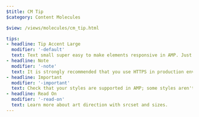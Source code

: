 ```yaml
---
$title: CM Tip
$category: Content Molecules

$view: /views/molecules/cm_tip.html

tips:
- headline: Tip Accent Large
  modifier: '-default'
  text: Text small super easy to make elements responsive in AMP. Just put on them. To learn more about Responsive Design in AMP, head to Create Responsive AMP Pages.
- headline: Note
  modifier: '-note'
  text: It is strongly recommended that you use HTTPS in production environments. HTTPS has several benefits beyond just security including SEO. You can read more about this topic in this Google Webmaster blog post.
- headline: Important
  modifier: '-important'
  text: Check that your styles are supported in AMP; some styles aren't for performance reasons (see also Supported CSS).
- headline: Read On
  modifier: '-read-on'
  text: Learn more about art direction with srcset and sizes.
---
```

